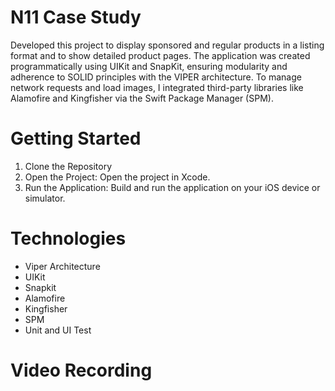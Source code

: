 # N11 Case Study
Developed this project to display sponsored and regular products in a listing format and to show detailed product pages. The application was created programmatically using UIKit and SnapKit, ensuring modularity and adherence to SOLID principles with the VIPER architecture. To manage network requests and load images, I integrated third-party libraries like Alamofire and Kingfisher via the Swift Package Manager (SPM).

# Getting Started
1. Clone the Repository
2. Open the Project: Open the project in Xcode.
3. Run the Application: Build and run the application on your iOS device or simulator.

# Technologies
- Viper Architecture
- UIKit
- Snapkit
- Alamofire
- Kingfisher
- SPM
- Unit and UI Test

# Video Recording
